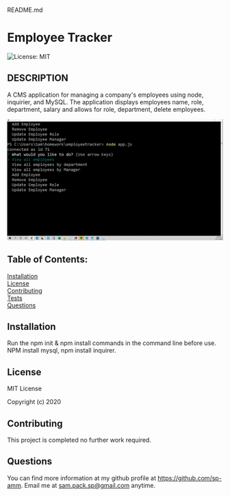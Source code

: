 README.md                

# Employee Tracker
![License: MIT](https://img.shields.io/badge/License-MIT-yellow.svg)

## DESCRIPTION
A CMS application for managing a company's employees using node, inquirier, and MySQL. The application displays employees name, role, department, salary and allows for role, department, delete employees.

<img src=/assets/demo.GIF>

## Table of Contents:

[Installation](#installation)<br>
[License](#license)<br>
[Contributing](#contributing)<br>
[Tests](#tests)<br>
[Questions](#questions)<br>

## Installation
Run the npm init & npm install commands in the command line before use.
NPM install mysql, npm install inquirer.


## License
MIT License

Copyright (c) 2020

## Contributing
This project is completed no further work required.

## Questions
You can find more information at my github profile at https://github.com/sp-amm.
Email me at sam.pack.sp@gmail.com anytime.